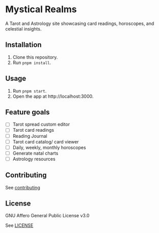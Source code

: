 # Mystical Realms

A Tarot and Astrology site showcasing card readings, horoscopes, and celestial insights.

## Installation

1. Clone this repository.
2. Run `pnpm install`.


## Usage

1. Run `pnpm start`.
2. Open the app at http://localhost:3000.

## Feature goals

- [ ] Tarot spread custom editor
- [ ] Tarot card readings
- [ ] Reading Journal
- [ ] Tarot card catalog/ card viewer
- [ ] Daily, weekly, monthly horoscopes
- [ ] Generate natal charts
- [ ] Astrology resources

## Contributing

See [contributing](./docs/CONTRIBUTING.md)

## License

GNU Affero General Public License v3.0

See [LICENSE](./LICENSE)

